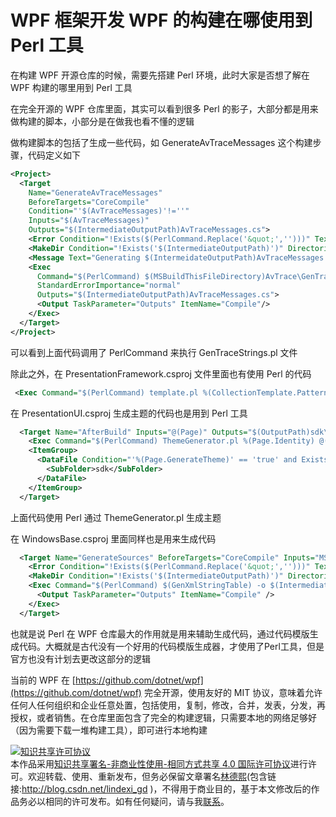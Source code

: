 # WPF 框架开发 WPF 的构建在哪使用到 Perl 工具

在构建 WPF 开源仓库的时候，需要先搭建 Perl 环境，此时大家是否想了解在 WPF 构建的哪里用到 Perl 工具

<!--more-->
<!-- CreateTime:2021/1/12 9:45:32 -->

<!-- 标签：WPF框架开发 -->
<!-- 发布 -->

在完全开源的 WPF 仓库里面，其实可以看到很多 Perl 的影子，大部分都是用来做构建的脚本，小部分是在做我也看不懂的逻辑

做构建脚本的包括了生成一些代码，如 GenerateAvTraceMessages 这个构建步骤，代码定义如下

```xml
<Project>
  <Target
    Name="GenerateAvTraceMessages"
    BeforeTargets="CoreCompile"
    Condition="'$(AvTraceMessages)'!=''"
    Inputs="$(AvTraceMessages)"
    Outputs="$(IntermediateOutputPath)AvTraceMessages.cs">
    <Error Condition="!Exists($(PerlCommand.Replace('&quot;','')))" Text="Perl is not found: PerlCommand=$(PerlCommand)" />
    <MakeDir Condition="!Exists('$(IntermediateOutputPath)')" Directories="$(IntermediateOutputPath)" />
    <Message Text="Generating $(IntermeidateOutputPath)AvTraceMessages.cs from $(AvTraceMessages)"/>
    <Exec
      Command="$(PerlCommand) $(MSBuildThisFileDirectory)AvTrace\GenTraceStrings.pl -o $(IntermediateOutputPath)AvTraceMessages.cs -i $(AvTraceMessages)"
      StandardErrorImportance="normal"
      Outputs="$(IntermediateOutputPath)AvTraceMessages.cs">
      <Output TaskParameter="Outputs" ItemName="Compile"/>
    </Exec>
  </Target>
</Project>
```

可以看到上面代码调用了 PerlCommand 来执行 GenTraceStrings.pl 文件

除此之外，在 PresentationFramework.csproj 文件里面也有使用 Perl 的代码

```xml
 <Exec Command="$(PerlCommand) template.pl %(CollectionTemplate.Pattern) %(CollectionTemplate.Template) &gt; $(IntermediateOutputPath)\%(CollectionTemplate.Identity)" Outputs="$(IntermediateOutputPath)\%(CollectionTemplate.Identity)" StandardOutputImportance="normal" />
```

在 PresentationUI.csproj 生成主题的代码也是用到 Perl 工具

```xml
  <Target Name="AfterBuild" Inputs="@(Page)" Outputs="$(OutputPath)sdk\PUI.%(Page.Filename)%(Page.Extension)">
    <Exec Command="$(PerlCommand) ThemeGenerator.pl %(Page.Identity) @(Page -> '$(IntermediateOutputPath)PUI.%(Filename)%(Extension)')" Condition="'%(Page.GenerateTheme)' == 'true'" StandardOutputImportance="normal" />
    <ItemGroup>
      <DataFile Condition="'%(Page.GenerateTheme)' == 'true' and Exists('$(IntermediateOutputPath)PUI.%(Page.Filename)%(Page.Extension)')" Include="$(IntermediateOutputPath)PUI.%(Page.Filename)%(Page.Extension)">
        <SubFolder>sdk</SubFolder>
      </DataFile>
    </ItemGroup>
  </Target>
```

上面代码使用 Perl 通过 ThemeGenerator.pl 生成主题

在 WindowsBase.csproj 里面同样也是用来生成代码

```xml
  <Target Name="GenerateSources" BeforeTargets="CoreCompile" Inputs="MS\Internal\IO\Packaging\PackageXmlNamespaces.txt;MS\Internal\IO\Packaging\PackageXmlStrings.txt;" Outputs="$(IntermediateOutputPath)\PackageXmlStringTable.cs">
    <Error Condition="!Exists($(PerlCommand.Replace('&quot;','')))" Text="Perl is not found: PerlCommand=$(PerlCommand)" />
    <MakeDir Condition="!Exists('$(IntermediateOutputPath)')" Directories="$(IntermediateOutputPath)" />
    <Exec Command="$(PerlCommand) $(GenXmlStringTable) -o $(IntermediateOutputPath)\PackageXmlStringTable.cs -n MS\Internal\IO\Packaging\PackageXmlNamespaces.txt -x MS\Internal\IO\Packaging\PackageXmlStrings.txt -e MS.Internal.IO.Packaging.PackageXmlEnum -c MS.Internal.IO.Packaging.PackageXmlStringTable" StandardOutputImportance="normal" Outputs="$(IntermediateOutputPath)\PackageXmlStringTable.cs">
      <Output TaskParameter="Outputs" ItemName="Compile" />
    </Exec>
  </Target>
```

也就是说 Perl 在 WPF 仓库最大的作用就是用来辅助生成代码，通过代码模版生成代码。大概就是古代没有一个好用的代码模版生成器，才使用了Perl工具，但是官方也没有计划去更改这部分的逻辑

当前的 WPF 在 [https://github.com/dotnet/wpf](https://github.com/dotnet/wpf) 完全开源，使用友好的 MIT 协议，意味着允许任何人任何组织和企业任意处置，包括使用，复制，修改，合并，发表，分发，再授权，或者销售。在仓库里面包含了完全的构建逻辑，只需要本地的网络足够好（因为需要下载一堆构建工具），即可进行本地构建

<a rel="license" href="http://creativecommons.org/licenses/by-nc-sa/4.0/"><img alt="知识共享许可协议" style="border-width:0" src="https://licensebuttons.net/l/by-nc-sa/4.0/88x31.png" /></a><br />本作品采用<a rel="license" href="http://creativecommons.org/licenses/by-nc-sa/4.0/">知识共享署名-非商业性使用-相同方式共享 4.0 国际许可协议</a>进行许可。欢迎转载、使用、重新发布，但务必保留文章署名[林德熙](http://blog.csdn.net/lindexi_gd)(包含链接:http://blog.csdn.net/lindexi_gd )，不得用于商业目的，基于本文修改后的作品务必以相同的许可发布。如有任何疑问，请与我[联系](mailto:lindexi_gd@163.com)。
